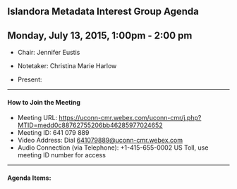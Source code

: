 ## Islandora Metadata Interest Group Agenda
Monday, July 13, 2015, 1:00pm - 2:00 pm
---
* Chair: Jennifer Eustis
* Notetaker: Christina Marie Harlow  

* Present: 
---

#### How to Join the Meeting  
* Meeting URL: https://uconn-cmr.webex.com/uconn-cmr/j.php?MTID=medd0c88762755206bb46285977024652
* Meeting ID: 641 079 889
* Video Address: Dial 641079889@uconn-cmr.webex.com
* Audio Connection (via Telephone): +1-415-655-0002 US Toll, use meeting ID number for access

---

#### Agenda Items:
